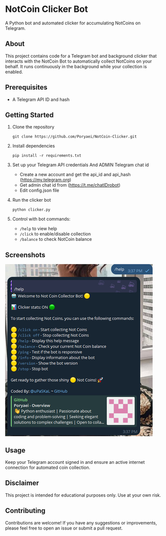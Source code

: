 # NotCoin Clicker Bot

A Python bot and automated clicker for accumulating NotCoins on Telegram.

## About

This project contains code for a Telegram bot and background clicker that interacts with the NotCoin Bot to automatically collect NotCoins on your behalf. It runs continuously in the background while your collection is enabled.

## Prerequisites
- A Telegram API ID and hash

## Getting Started

1. Clone the repository
   ```
   git clone https://github.com/Poryaei/NotCoin-Clicker.git
   ```
   
2. Install dependencies
   ```
   pip install -r requirements.txt
   ```
   
3. Set up your Telegram API credentials And ADMIN Telegram chat id 
   - Create a new account and get the api_id and api_hash (https://my.telegram.org)
   - Get admin chat id from (https://t.me/chatIDrobot)
   - Edit config.json file
   
4. Run the clicker bot
   ```
   python clicker.py
   ```
   
5. Control with bot commands:
   - `/help` to view help
   - `/click` to enable/disable collection 
   - `/balance` to check NotCoin balance

## Screenshots
![](NotCoin.jpg)



   
## Usage

Keep your Telegram account signed in and ensure an active internet connection for automated coin collection.

## Disclaimer

This project is intended for educational purposes only. Use at your own risk.

## Contributing

Contributions are welcome! If you have any suggestions or improvements, please feel free to open an issue or submit a pull request.

